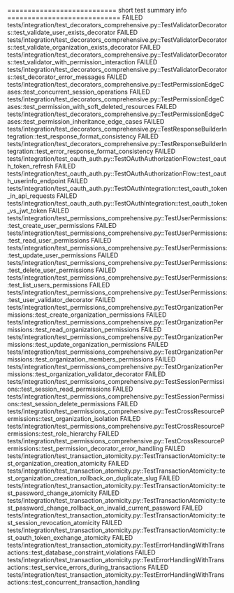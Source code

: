=========================== short test summary info ============================
FAILED tests/integration/test_decorators_comprehensive.py::TestValidatorDecorators::test_validate_user_exists_decorator
FAILED tests/integration/test_decorators_comprehensive.py::TestValidatorDecorators::test_validate_organization_exists_decorator
FAILED tests/integration/test_decorators_comprehensive.py::TestValidatorDecorators::test_validator_with_permission_interaction
FAILED tests/integration/test_decorators_comprehensive.py::TestValidatorDecorators::test_decorator_error_messages
FAILED tests/integration/test_decorators_comprehensive.py::TestPermissionEdgeCases::test_concurrent_session_operations
FAILED tests/integration/test_decorators_comprehensive.py::TestPermissionEdgeCases::test_permission_with_soft_deleted_resources
FAILED tests/integration/test_decorators_comprehensive.py::TestPermissionEdgeCases::test_permission_inheritance_edge_cases
FAILED tests/integration/test_decorators_comprehensive.py::TestResponseBuilderIntegration::test_response_format_consistency
FAILED tests/integration/test_decorators_comprehensive.py::TestResponseBuilderIntegration::test_error_response_format_consistency
FAILED tests/integration/test_oauth_auth.py::TestOAuthAuthorizationFlow::test_oauth_token_refresh
FAILED tests/integration/test_oauth_auth.py::TestOAuthAuthorizationFlow::test_oauth_userinfo_endpoint
FAILED tests/integration/test_oauth_auth.py::TestOAuthIntegration::test_oauth_token_in_api_requests
FAILED tests/integration/test_oauth_auth.py::TestOAuthIntegration::test_oauth_token_vs_jwt_token
FAILED tests/integration/test_permissions_comprehensive.py::TestUserPermissions::test_create_user_permissions
FAILED tests/integration/test_permissions_comprehensive.py::TestUserPermissions::test_read_user_permissions
FAILED tests/integration/test_permissions_comprehensive.py::TestUserPermissions::test_update_user_permissions
FAILED tests/integration/test_permissions_comprehensive.py::TestUserPermissions::test_delete_user_permissions
FAILED tests/integration/test_permissions_comprehensive.py::TestUserPermissions::test_list_users_permissions
FAILED tests/integration/test_permissions_comprehensive.py::TestUserPermissions::test_user_validator_decorator
FAILED tests/integration/test_permissions_comprehensive.py::TestOrganizationPermissions::test_create_organization_permissions
FAILED tests/integration/test_permissions_comprehensive.py::TestOrganizationPermissions::test_read_organization_permissions
FAILED tests/integration/test_permissions_comprehensive.py::TestOrganizationPermissions::test_update_organization_permissions
FAILED tests/integration/test_permissions_comprehensive.py::TestOrganizationPermissions::test_organization_members_permissions
FAILED tests/integration/test_permissions_comprehensive.py::TestOrganizationPermissions::test_organization_validator_decorator
FAILED tests/integration/test_permissions_comprehensive.py::TestSessionPermissions::test_session_read_permissions
FAILED tests/integration/test_permissions_comprehensive.py::TestSessionPermissions::test_session_delete_permissions
FAILED tests/integration/test_permissions_comprehensive.py::TestCrossResourcePermissions::test_organization_isolation
FAILED tests/integration/test_permissions_comprehensive.py::TestCrossResourcePermissions::test_role_hierarchy
FAILED tests/integration/test_permissions_comprehensive.py::TestCrossResourcePermissions::test_permission_decorator_error_handling
FAILED tests/integration/test_transaction_atomicity.py::TestTransactionAtomicity::test_organization_creation_atomicity
FAILED tests/integration/test_transaction_atomicity.py::TestTransactionAtomicity::test_organization_creation_rollback_on_duplicate_slug
FAILED tests/integration/test_transaction_atomicity.py::TestTransactionAtomicity::test_password_change_atomicity
FAILED tests/integration/test_transaction_atomicity.py::TestTransactionAtomicity::test_password_change_rollback_on_invalid_current_password
FAILED tests/integration/test_transaction_atomicity.py::TestTransactionAtomicity::test_session_revocation_atomicity
FAILED tests/integration/test_transaction_atomicity.py::TestTransactionAtomicity::test_oauth_token_exchange_atomicity
FAILED tests/integration/test_transaction_atomicity.py::TestErrorHandlingWithTransactions::test_database_constraint_violations
FAILED tests/integration/test_transaction_atomicity.py::TestErrorHandlingWithTransactions::test_service_errors_during_transactions
FAILED tests/integration/test_transaction_atomicity.py::TestErrorHandlingWithTransactions::test_concurrent_transaction_handling
